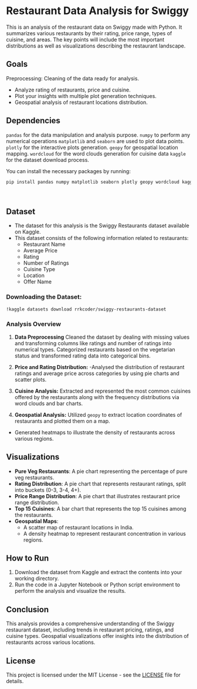 # Restaurant Data Analysis for Swiggy

This is an analysis of the restaurant data on Swiggy made with Python. It summarizes various restaurants by their rating, price range, types of cuisine, and areas. The key points will include the most important distributions as well as visualizations describing the restaurant landscape.

## Goals
Preprocessing: Cleaning of the data ready for analysis.
- Analyze rating of restaurants, price and cuisine.
- Plot your insights with multiple plot generation techniques.
- Geospatial analysis of restaurant locations distribution.

## Dependencies
 `pandas` for the data manipulation and analysis purpose.
 `numpy` to perform any numerical operations
 `matplotlib` and `seaborn` are used to plot data points.
 `plotly` for the interactive plots generation.
 `geopy` for geospatial location mapping.
 `wordcloud` for the word clouds generation for cuisine data
 `kaggle` for the dataset download process.

You can install the necessary packages by running:
 
```bash
pip install pandas numpy matplotlib seaborn plotly geopy wordcloud kaggle
```
 
## Dataset
- The dataset for this analysis is the Swiggy Restaurants dataset available on Kaggle.
- This dataset consists of the following information related to restaurants:
  - Restaurant Name
  - Average Price
  - Rating
  - Number of Ratings
  - Cuisine Type
  - Location
  - Offer Name
  
### Downloading the Dataset:
```bash
!kaggle datasets download rrkcoder/swiggy-restaurants-dataset
```
### Analysis Overview
1. **Data Preprocessing**
   Cleaned the dataset by dealing with missing values and transforming columns like ratings and number of ratings into numerical types.
   Categorized restaurants based on the vegetarian status and transformed rating data into categorical bins.

2. **Price and Rating Distribution:**
-Analysed the distribution of restaurant ratings and average price across categories by using pie charts and scatter plots.

3. **Cuisine Analysis:**
Extracted and represented the most common cuisines offered by the restaurants along with the frequency distributions via word clouds and bar charts.

4. **Geospatial Analysis:**
Utilized `geopy` to extract location coordinates of restaurants and plotted them on a map.
- Generated heatmaps to illustrate the density of restaurants across various regions.

## Visualizations
- **Pure Veg Restaurants**: A pie chart representing the percentage of pure veg restaurants.
- **Rating Distribution**: A pie chart that represents restaurant ratings, split into buckets (0-3, 3-4, 4+).
- **Price Range Distribution**: A pie chart that illustrates restaurant price range distribution.
- **Top 15 Cuisines**: A bar chart that represents the top 15 cuisines among the restaurants.
- **Geospatial Maps**:
  - A scatter map of restaurant locations in India.
  - A density heatmap to represent restaurant concentration in various regions.

## How to Run
1. Download the dataset from Kaggle and extract the contents into your working directory.
2. Run the code in a Jupyter Notebook or Python script environment to perform the analysis and visualize the results.

## Conclusion
This analysis provides a comprehensive understanding of the Swiggy restaurant dataset, including trends in restaurant pricing, ratings, and cuisine types. Geospatial visualizations offer insights into the distribution of restaurants across various locations.

## License
This project is licensed under the MIT License - see the [LICENSE](LICENSE) file for details.
